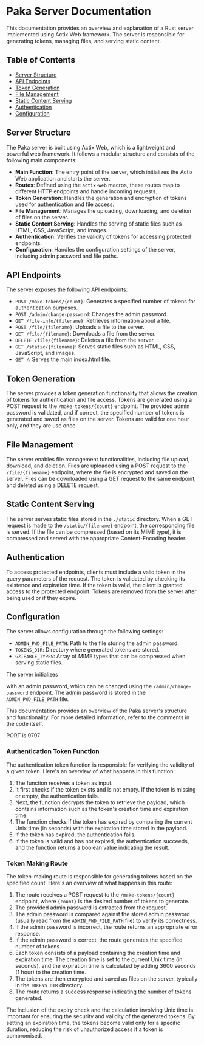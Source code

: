 # Paka Server Documentation

This documentation provides an overview and explanation of a Rust server implemented using Actix Web framework. The server is responsible for generating tokens, managing files, and serving static content.

## Table of Contents

- [Server Structure](#server-structure)
- [API Endpoints](#api-endpoints)
- [Token Generation](#token-generation)
- [File Management](#file-management)
- [Static Content Serving](#static-content-serving)
- [Authentication](#authentication)
- [Configuration](#configuration)

## Server Structure

The Paka server is built using Actix Web, which is a lightweight and powerful web framework. It follows a modular structure and consists of the following main components:

- **Main Function**: The entry point of the server, which initializes the Actix Web application and starts the server.
- **Routes**: Defined using the `actix-web` macros, these routes map to different HTTP endpoints and handle incoming requests.
- **Token Generation**: Handles the generation and encryption of tokens used for authentication and file access.
- **File Management**: Manages the uploading, downloading, and deletion of files on the server.
- **Static Content Serving**: Handles the serving of static files such as HTML, CSS, JavaScript, and images.
- **Authentication**: Verifies the validity of tokens for accessing protected endpoints.
- **Configuration**: Handles the configuration settings of the server, including admin password and file paths.

## API Endpoints

The server exposes the following API endpoints:

- `POST /make-tokens/{count}`: Generates a specified number of tokens for authentication purposes.
- `POST /admin/change-password`: Changes the admin password.
- `GET /file-info/{filename}`: Retrieves information about a file.
- `POST /file/{filename}`: Uploads a file to the server.
- `GET /file/{filename}`: Downloads a file from the server.
- `DELETE /file/{filename}`: Deletes a file from the server.
- `GET /static/{filename}`: Serves static files such as HTML, CSS, JavaScript, and images.
- `GET /`: Serves the main index.html file.

## Token Generation

The server provides a token generation functionality that allows the creation of tokens for authentication and file access. Tokens are generated using a POST request to the `/make-tokens/{count}` endpoint. The provided admin password is validated, and if correct, the specified number of tokens is generated and saved as files on the server. Tokens are valid for one hour only, and they are use once. 

## File Management

The server enables file management functionalities, including file upload, download, and deletion. Files are uploaded using a POST request to the `/file/{filename}` endpoint, where the file is encrypted and saved on the server. Files can be downloaded using a GET request to the same endpoint, and deleted using a DELETE request.

## Static Content Serving

The server serves static files stored in the `./static` directory. When a GET request is made to the `/static/{filename}` endpoint, the corresponding file is served. If the file can be compressed (based on its MIME type), it is compressed and served with the appropriate Content-Encoding header.

## Authentication

To access protected endpoints, clients must include a valid token in the query parameters of the request. The token is validated by checking its existence and expiration time. If the token is valid, the client is granted access to the protected endpoint. Tokens are removed from the server after being used or if they expire.

## Configuration

The server allows configuration through the following settings:

- `ADMIN_PWD_FILE_PATH`: Path to the file storing the admin password.
- `TOKENS_DIR`: Directory where generated tokens are stored.
- `GZIPABLE_TYPES`: Array of MIME types that can be compressed when serving static files.

The server initializes

 with an admin password, which can be changed using the `/admin/change-password` endpoint. The admin password is stored in the `ADMIN_PWD_FILE_PATH` file.

This documentation provides an overview of the Paka server's structure and functionality. For more detailed information, refer to the comments in the code itself.

PORT is 9797

### Authentication Token Function

The authentication token function is responsible for verifying the validity of a given token. Here's an overview of what happens in this function:

1. The function receives a token as input.
2. It first checks if the token exists and is not empty. If the token is missing or empty, the authentication fails.
3. Next, the function decrypts the token to retrieve the payload, which contains information such as the token's creation time and expiration time.
4. The function checks if the token has expired by comparing the current Unix time (in seconds) with the expiration time stored in the payload.
5. If the token has expired, the authentication fails.
6. If the token is valid and has not expired, the authentication succeeds, and the function returns a boolean value indicating the result.

### Token Making Route

The token-making route is responsible for generating tokens based on the specified count. Here's an overview of what happens in this route:

1. The route receives a POST request to the `/make-tokens/{count}` endpoint, where `{count}` is the desired number of tokens to generate.
2. The provided admin password is extracted from the request.
3. The admin password is compared against the stored admin password (usually read from the `ADMIN_PWD_FILE_PATH` file) to verify its correctness.
4. If the admin password is incorrect, the route returns an appropriate error response.
5. If the admin password is correct, the route generates the specified number of tokens.
6. Each token consists of a payload containing the creation time and expiration time. The creation time is set to the current Unix time (in seconds), and the expiration time is calculated by adding 3600 seconds (1 hour) to the creation time.
7. The tokens are then encrypted and saved as files on the server, typically in the `TOKENS_DIR` directory.
8. The route returns a success response indicating the number of tokens generated.

The inclusion of the expiry check and the calculation involving Unix time is important for ensuring the security and validity of the generated tokens. By setting an expiration time, the tokens become valid only for a specific duration, reducing the risk of unauthorized access if a token is compromised.

